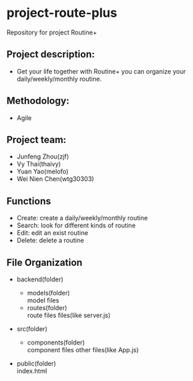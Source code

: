 # project-route-plus
Repository for project Routine+

## Project description:
* Get your life together with Routine+ you can organize your daily/weekly/monthly routine.

## Methodology: 
* Agile

## Project team:
* Junfeng Zhou(zjf)
* Vy Thai(thaivy) 
* Yuan Yao(melofo) 
* Wei Nien Chen(wtg30303)

## Functions
* Create: create a daily/weekly/monthly routine
* Search: look for different kinds of routine
* Edit: edit an exist routine
* Delete: delete a routine

## File Organization
* backend(folder)  
  * models(folder)  
     model files
  * routes(folder)  
     route files
  files(like server.js)  
  
* src(folder)
  * components(folder)  
     component files
  other files(like App.js)  

* public(folder)  
  index.html
